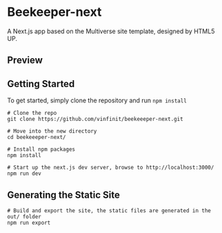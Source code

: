 # Beekeeper-next
A Next.js app based on the Multiverse site template, designed by HTML5 UP.

## Preview


## Getting Started

To get started, simply clone the repository and run `npm install`

```
# Clone the repo
git clone https://github.com/vinfinit/beekeeeper-next.git

# Move into the new directory
cd beekeeeper-next/

# Install npm packages
npm install

# Start up the next.js dev server, browse to http://localhost:3000/
npm run dev
```

## Generating the Static Site

```
# Build and export the site, the static files are generated in the out/ folder
npm run export
```
